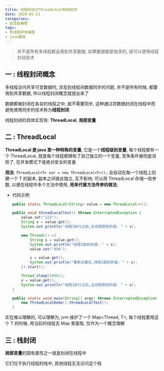 ```yaml
---
title: 线程封闭之ThreadLocal和栈封闭
date: 2020-02-21
categories:
- 高性能编程
tags: 
- 多线程并发编程
- java基础
---
```






> 并不是所有多线程都会用到共享数据, 如果数据都是独享的, 就可以使用线程封闭技术



## 一 : 线程封闭概念

多线程访问共享可变数据时, 涉及到线程间数据同步的问题, 并不是所有时候, 都要用到共享数据, 所以线程封闭概念就提出来了

数据都被封闭在各自的线程之中, 就不需要同步, 这种通过将数据封闭在线程中而避免使用同步的技术称为**线程封闭**

线程封闭的具体实现有: **ThreadLocal**, **局部变量**

## 二 : ThreadLocal

**ThreadLocal 是 java 里一种特殊的变量**, 它是一个**线程级别变量**, 每个线程都有一个 ThreadLocal, 就是每个线程都拥有了自己独立的一个变量, 竞争条件被彻底消除了, 在并发模式下是绝对安全的变量

**用法**: `ThreadLocal<T> var = new ThreadLocal<T>();` 会自动在每一个线程上创建一个 T 的副本, 副本之间彼此独立, 互不影响; 可以用 ThreadLocal 存储一些参数, 以便在线程中多个方法中使用, **用来代替方法传参的做法**; 

- 代码示例

  ```java
  public static ThreadLocal<String> value = new ThreadLocal<>();
  
  public void threadLocalTest() throws InterruptedException {
      value.set("123");
      String v = value.get();
      System.out.println("线程1执行之前,主线程取到的值: " + v);
  
      new Thread(()->{
          String s = value.get();
          System.out.println("线程1取到的值: " + s);
          value.set("456");
  
          s = value.get();
          System.out.println("重新设置后,线程1取到的值: " + s);
      }).start();
  
      Thread.sleep(5000L);
      v = value.get();
      System.out.println("线程1执行之后,主线程取到的值: " + v);
  }
  
  public static void main(String[] args) throws InterruptedException {
      new ThreadLocalDemo().threadLocalTest();
  }
  ```

实在难以理解的, 可以理解为, jvm 维护了一个 Map<Thread, T>, 每个线程要用这个 T 的时候, 用当前的线程去 Map 里面取, 仅作为一个概念理解

## 三 : 栈封闭

**局部变量**的固有属性之一就是封闭在线程中

它们位于执行线程的栈中, 其他线程无法访问这个栈